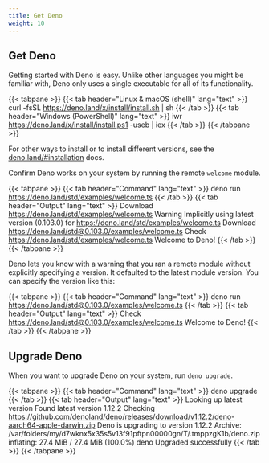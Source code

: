 ```yaml
---
title: Get Deno
weight: 10
---
```


## Get Deno

Getting started with Deno is easy. Unlike other languages you might be familiar
with, Deno only uses a single executable for all of its functionality.

<!-- markdownlint-disable --> 
{{< tabpane >}}
  {{< tab header="Linux & macOS (shell)" lang="text" >}}
curl -fsSL https://deno.land/x/install/install.sh | sh
  {{< /tab >}}
  {{< tab header="Windows (PowerShell)" lang="text" >}}
iwr https://deno.land/x/install/install.ps1 -useb | iex
  {{< /tab >}}
{{< /tabpane >}}
<!-- markdownlint-restore -->

For other ways to install or to install different versions, see the
[deno.land/#installation](https://deno.land/#installation) docs.

Confirm Deno works on your system by running the remote `welcome` module.

<!-- markdownlint-disable --> 
{{< tabpane >}}
  {{< tab header="Command" lang="text" >}}
deno run https://deno.land/std/examples/welcome.ts
  {{< /tab >}}
  {{< tab header="Output" lang="text" >}}
Download https://deno.land/std/examples/welcome.ts
Warning Implicitly using latest version (0.103.0) for https://deno.land/std/examples/welcome.ts
Download https://deno.land/std@0.103.0/examples/welcome.ts
Check https://deno.land/std/examples/welcome.ts
Welcome to Deno!
  {{< /tab >}}
{{< /tabpane >}}
<!-- markdownlint-restore -->

Deno lets you know with a warning that you ran a remote module without
explicitly specifying a version. It defaulted to the latest module version. You
can specify the version like this:

<!-- markdownlint-disable --> 
{{< tabpane >}}
  {{< tab header="Command" lang="text" >}}
  deno run
https://deno.land/std@0.103.0/examples/welcome.ts
  {{< /tab >}}
  {{< tab header="Output" lang="text" >}}
Check https://deno.land/std@0.103.0/examples/welcome.ts
Welcome to Deno!
  {{< /tab >}}
{{< /tabpane >}}
<!-- markdownlint-restore -->

## Upgrade Deno

When you want to upgrade Deno on your system, run `deno upgrade`.

<!-- markdownlint-disable --> 
{{< tabpane >}}
  {{< tab header="Command" lang="text" >}}
deno upgrade
  {{< /tab >}}
  {{< tab header="Output" lang="text" >}}
Looking up latest version
Found latest version 1.12.2
Checking https://github.com/denoland/deno/releases/download/v1.12.2/deno-aarch64-apple-darwin.zip
Deno is upgrading to version 1.12.2 Archive: /var/folders/my/d7wknx5x35s5v13f91pftpn00000gn/T/.tmppzgK1b/deno.zip
inflating: 27.4 MiB / 27.4 MiB (100.0%)
deno Upgraded successfully
  {{< /tab >}}
{{< /tabpane >}}
<!-- markdownlint-restore -->
